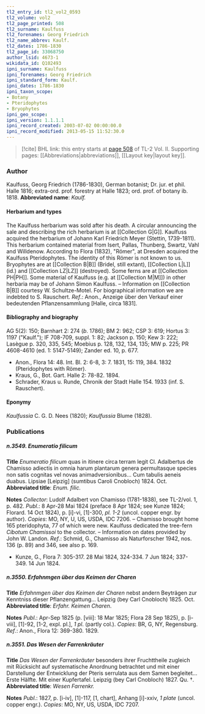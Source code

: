 ```yaml
---
tl2_entry_id: tl2_vol2_0593
tl2_volume: vol2
tl2_page_printed: 508
tl2_surname: Kaulfuss
tl2_forenames: Georg Friedrich
tl2_name_abbrev: Kaulf.
tl2_dates: 1786-1830
tl2_page_id: 33068750
author_lsid: 4673-1
wikidata_id: Q102493
ipni_surname: Kaulfuss
ipni_forenames: Georg Friedrich
ipni_standard_form: Kaulf.
ipni_dates: 1786-1830
ipni_taxon_scope: 
- Botany
- Pteridophytes
- Bryophytes
ipni_geo_scope: 
ipni_version: 1.1.1.1
ipni_record_created: 2003-07-02 00:00:00.0
ipni_record_modified: 2013-05-15 11:52:30.0
---
```



> [!cite] BHL link: this entry starts at [page 508](https://www.biodiversitylibrary.org/page/33068750) of TL-2 Vol. II.
> Supporting pages: [[Abbreviations|abbreviations]], [[Layout key|layout key]].

### Author

Kaulfuss, Georg Friedrich (1786-1830), German botanist; Dr. jur. et phil. Halle 1816; extra-ord. prof. forestry at Halle 1823; ord. prof. of botany ib. 1818. 
**Abbreviated name**: *Kaulf.*

#### Herbarium and types

The Kaulfuss herbarium was sold after his death. A circular announcing the sale and describing the rich herbarium is at [[Collection G|G]]. Kaulfuss acquired the herbarium of Johann Karl Friedrich Meyer (Stettin, 1739-1811). This herbarium contained material from Isert, Pallas, Thunberg, Swartz, Vahl and Willdenow. According to Flora (1832), "Römer", at Dresden acquired the Kaulfuss Pteridophytes. The identity of this Römer is not known to us. Bryophytes are at [[Collection B|B]] (Bridel, still extant), [[Collection L|L]] (id.) and [[Collection LZ|LZ]] (destroyed). Some ferns are at [[Collection PH|PH]]. Some material of Kaulfuss (e.g. at [[Collection M|M]]) in other herbaria may be of Johann Simon Kaulfuss. – Information on [[Collection B|B]] courtesy W. Schultze-Motel. For biographical information we are indebted to S. Rauschert.
*Ref*.: Anon., Anzeige über den Verkauf einer bedeutenden Pflanzensammlung \[Halle, circa 1831\].

#### Bibliography and biography

AG 5(2): 150; Barnhart 2: 274 (*b*. 1786); BM 2: 962; CSP 3: 619; Hortus 3: 1197 ("Kaulf."); IF 708-709, suppl. 1: 82; Jackson p. 150; Kew 3: 222; Lasègue p. 320, 335, 545; Moebius p. 128, 132, 134, 135; MW p. 225; PR 4608-4610 (ed. 1: 5147-5149); Zander ed. 10, p. 677.
- Anon., Flora 14: 48. Int. Bl. 2: 6-8, 3: 7. 1831, 15: 119, 384. 1832 (Pteridophytes with Römer).
- Kraus, G., Bot. Gart. Halle 2: 78-82. 1894.
- Schrader, Kraus u. Runde, Chronik der Stadt Halle 154. 1933 (inf. S. Rauschert).

#### Eponymy

*Kaulfussia* C. G. D. Nees (1820); *Kaulfussia* Blume (1828).

### Publications

##### n.3549. Enumeratio filicum

**Title**
*Enumeratio filicum* quas in itinere circa terram legit Cl. Adalbertus de Chamisso adiectis in omnia harum plantarum genera permultasque species non satis cognitas vel novas animadversionibus... Cum tabulis aeneis duabus. Lipsiae \[Leipzig\] (sumtibus Caroli Cnobloch) 1824. Oct.
**Abbreviated title**: *Enum. filic.*

**Notes**
*Collector*: Ludolf Adalbert von Chamisso (1781-1838), see TL-2/vol. 1, p. 482.
*Publ*.: 8 Apr-28 Mai 1824 (preface 8 Apr 1824; see Kunze 1824; Florard. 14 Oct 1824), p. \[i\]-vi, \[1\]-300, *pl. 1-2* (uncol. copper engr. by author). *Copies*: MO, NY, U, US, USDA, IDC 7206. – Chamisso brought home 165 pteridophyta, 77 of which were new. Kaulfuss dedicated the tree-fern *Cibotum Chamissoi* to the collector. – Information on dates provided by John W. Landon.
*Ref*.: Schmid, G., Chamisso als Naturforscher 1942, nos. 136 (p. 89) and 346, see also p. 169.
- Kunze, G., Flora 7: 305-317. 28 Mai 1824, 324-334. 7 Jun 1824; 337-349. 14 Jun 1824.

##### n.3550. Erfahnmgen über das Keimen der Charen

**Title**
*Erfahnmgen über das Keimen der Charen* nebst andern Beyträgen zur Kenntniss dieser Pflanzengattung... Leipzig (bey Carl Cnobloch) 1825. Oct.
**Abbreviated title**: *Erfahr. Keimen Charen*.

**Notes**
*Publ*.: Apr-Sep 1825 (p. \[viii\]: 18 Mar 1825; Flora 28 Sep 1825), p. \[i-viii\], \[1\]-92, \[1-2, expl. pl.\], *1 pl*. (partly col.). *Copies*: BR, G, NY, Regensburg.
*Ref*.: Anon., Flora 12: 369-380. 1829.

##### n.3551. Das Wesen der Farrenkräuter

**Title**
*Das Wesen der Farrenkräuter* besonders ihrer Fruchttheile zugleich mit Rücksicht auf systematische Anordnung betrachtet und mit einer Darstellung der Entwicklung der Pteris serrulata aus dem Samen begleitet... Erste Hälfte. Mit einer Kupfertafel. Leipzig (bey Carl Cnobloch) 1827. Qu. †.
**Abbreviated title**: *Wesen Farrenkr.*

**Notes**
*Publ*.: 1827, p. \[i-iv\], \[1\]-117, \[1, chart\], Anhang \[i\]-xxiv, *1 plate* (uncol. copper engr.).
*Copies*: MO, NY, US, USDA, IDC 7207.


